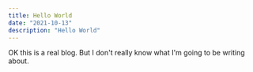 ```yaml
---
title: Hello World
date: "2021-10-13"
description: "Hello World"
---
```


OK this is a real blog. But I don't really know what I'm going to be writing about.

